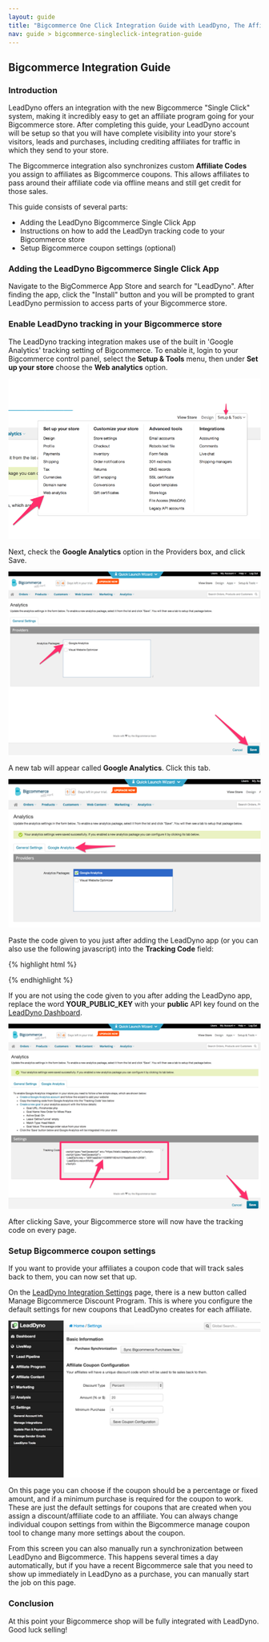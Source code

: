 ```yaml
---
layout: guide
title: "Bigcommerce One Click Integration Guide with LeadDyno, The Affiliate Tracking Software & Online Marketing System"
nav: guide > bigcommerce-singleclick-integration-guide
---
```


## Bigcommerce Integration Guide

### Introduction

LeadDyno offers an integration with the new Bigcommerce "Single Click" system, making it incredibly easy to get an affiliate program going for
your Bigcommerce store. After completing this guide, your LeadDyno account will be setup so that you will have complete
visibility into your store's visitors, leads and purchases, including crediting affiliates for traffic in which they
send to your store.

The Bigcommerce integration also synchronizes custom **Affiliate Codes** you assign to affiliates as Bigcommerce coupons.
This allows affiliates to pass around their affiliate code via offline means and still get credit for those sales.

This guide consists of several parts:

* Adding the LeadDyno Bigcommerce Single Click App
* Instructions on how to add the LeadDyn tracking code to your Bigcommerce store
* Setup Bigcommerce coupon settings (optional)



### Adding the LeadDyno Bigcommerce Single Click App ###

Navigate to the BigCommerce App Store and search for "LeadDyno". After finding the app, click the "Install" button
and you will be prompted to grant LeadDyno permission to access parts of your Bigcommerce store.


### Enable LeadDyno tracking in your Bigcommerce store ###

The LeadDyno tracking integration makes use of the built in 'Google Analytics' tracking setting of Bigcommerce. To
enable it, login to your Bigcommerce control panel, select the **Setup & Tools** menu, then under **Set up your store**
choose the **Web analytics** option.

![Bigcommerce Analytics Setting](/img/bc_guide_analytics.png)


Next, check the **Google Analytics** option in the Providers box, and click Save.

![Bigcommerce Providers](/img/bc_guide_analytics_enable_google.png)

A new tab will appear called **Google Analytics**. Click this tab.

![Bigcommerce Google Analytics](/img/bc_guide_analytics_click_google.png)

Paste the code given to you just after adding the LeadDyno app (or you can also use the following javascript)
into the **Tracking Code** field:

{% highlight html %}
<script type="text/javascript" src="https://static.leaddyno.com/js"></script>
<script>
  LeadDyno.key = "YOUR_PUBLIC_KEY";
  LeadDyno.recordVisit();
  LeadDyno.autoWatch();
 </script>
{% endhighlight %}

If you are not using the code given to you after adding the LeadDyno app, replace the word **YOUR_PUBLIC_KEY** with
your **public** API key found on the [LeadDyno Dashboard](https://app.leaddyno.com/settings/account).

![Bigcommerce Tracking Code](/img/bc_guide_analytics_paste_and_save.png)

After clicking Save, your Bigcommerce store will now have the tracking code on every page.


### Setup Bigcommerce coupon settings ###

If you want to provide your affiliates a coupon code that will track sales back to them, you can now set that up.

On the [LeadDyno Integration Settings](https://app.leaddyno.com/settings/integrations/e-commerce) page, there is a new button called
Manage Bigcommerce Discount Program. This is where you configure the default settings for new coupons that
LeadDyno creates for each affiliate.

![Bigcommerce Discount Settings](/img/bc_guide_ld_coupon_settings.png)

On this page you can choose if the coupon should be a percentage or fixed amount, and if a minimum purchase is required
for the coupon to work. These are just the default settings for coupons that are created when you assign a discount/affiliate
code to an affiliate. You can always change individual coupon settings from within the Bigcommerce manage coupon tool
to change many more settings about the coupon.

From this screen you can also manually run a synchronization between LeadDyno and Bigcommerce. This happens several times
a day automatically, but if you have a recent Bigcommerce sale that you need to show up immediately in LeadDyno as a
purchase, you can manually start the job on this page.



### Conclusion ###

At this point your Bigcommerce shop will be fully integrated with LeadDyno. Good luck selling!